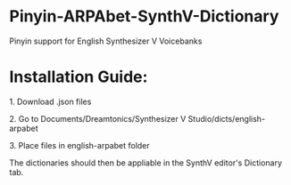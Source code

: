 # Pinyin-ARPAbet-SynthV-Dictionary
Pinyin support for English Synthesizer V Voicebanks

# Installation Guide:
<p>1. Download .json files</p>
<p>2. Go to Documents/Dreamtonics/Synthesizer V Studio/dicts/english-arpabet </p>
<p>3. Place files in english-arpabet folder</p>
<p>The dictionaries should then be appliable in the SynthV editor's Dictionary tab.</p>
